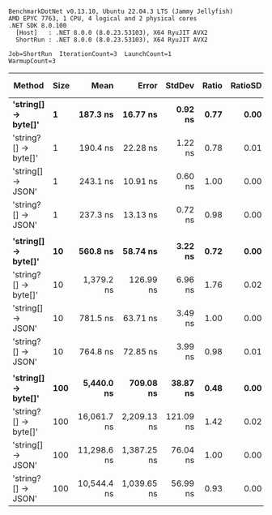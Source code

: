 ```

BenchmarkDotNet v0.13.10, Ubuntu 22.04.3 LTS (Jammy Jellyfish)
AMD EPYC 7763, 1 CPU, 4 logical and 2 physical cores
.NET SDK 8.0.100
  [Host]   : .NET 8.0.0 (8.0.23.53103), X64 RyuJIT AVX2
  ShortRun : .NET 8.0.0 (8.0.23.53103), X64 RyuJIT AVX2

Job=ShortRun  IterationCount=3  LaunchCount=1  
WarmupCount=3  

```
| Method               | Size | Mean        | Error       | StdDev    | Ratio | RatioSD | Gen0   | Allocated | Alloc Ratio |
|--------------------- |----- |------------:|------------:|----------:|------:|--------:|-------:|----------:|------------:|
| **&#39;string[] → byte[]&#39;**  | **1**    |    **187.3 ns** |    **16.77 ns** |   **0.92 ns** |  **0.77** |    **0.00** | **0.0024** |     **208 B** |        **0.43** |
| &#39;string?[] → byte[]&#39; | 1    |    190.4 ns |    22.28 ns |   1.22 ns |  0.78 |    0.01 | 0.0029 |     240 B |        0.49 |
| &#39;string[] → JSON&#39;    | 1    |    243.1 ns |    10.91 ns |   0.60 ns |  1.00 |    0.00 | 0.0057 |     488 B |        1.00 |
| &#39;string?[] → JSON&#39;   | 1    |    237.3 ns |    13.13 ns |   0.72 ns |  0.98 |    0.00 | 0.0057 |     488 B |        1.00 |
|                      |      |             |             |           |       |         |        |           |             |
| **&#39;string[] → byte[]&#39;**  | **10**   |    **560.8 ns** |    **58.74 ns** |   **3.22 ns** |  **0.72** |    **0.00** | **0.0038** |     **360 B** |        **0.74** |
| &#39;string?[] → byte[]&#39; | 10   |  1,379.2 ns |   126.99 ns |   6.96 ns |  1.76 |    0.02 | 0.0076 |     680 B |        1.39 |
| &#39;string[] → JSON&#39;    | 10   |    781.5 ns |    63.71 ns |   3.49 ns |  1.00 |    0.00 | 0.0057 |     488 B |        1.00 |
| &#39;string?[] → JSON&#39;   | 10   |    764.8 ns |    72.85 ns |   3.99 ns |  0.98 |    0.01 | 0.0057 |     488 B |        1.00 |
|                      |      |             |             |           |       |         |        |           |             |
| **&#39;string[] → byte[]&#39;**  | **100**  |  **5,440.0 ns** |   **709.08 ns** |  **38.87 ns** |  **0.48** |    **0.00** | **0.0229** |    **2368 B** |        **4.85** |
| &#39;string?[] → byte[]&#39; | 100  | 16,061.7 ns | 2,209.13 ns | 121.09 ns |  1.42 |    0.02 | 0.0610 |    5557 B |       11.39 |
| &#39;string[] → JSON&#39;    | 100  | 11,298.6 ns | 1,387.25 ns |  76.04 ns |  1.00 |    0.00 |      - |     488 B |        1.00 |
| &#39;string?[] → JSON&#39;   | 100  | 10,544.4 ns | 1,039.65 ns |  56.99 ns |  0.93 |    0.00 |      - |     488 B |        1.00 |
